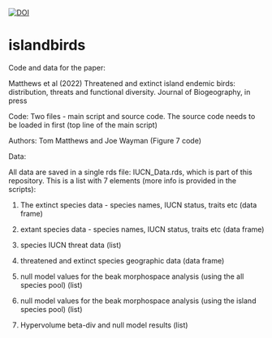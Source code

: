 
[![DOI](https://zenodo.org/badge/7034283.svg)](https://zenodo.org/badge/DOI/10.5281/zenodo.7034283.svg)

# islandbirds

Code and data for the paper:

Matthews et al (2022) Threatened and extinct island endemic birds: distribution, threats and functional diversity. Journal of Biogeography, in press

Code:
Two files - main script and source code. The source code needs to be loaded in first (top line of the main script)

Authors: Tom Matthews and Joe Wayman (Figure 7 code)


Data:

All data are saved in a single rds file: IUCN_Data.rds, which is part of this repository. This is a list with 7 elements (more info is provided in the scripts):

1) The extinct species data - species names, IUCN status, traits etc (data frame)

2) extant species data - species names, IUCN status, traits etc (data frame)

3) species IUCN threat data (list)

4) threatened and extinct species geographic data (data frame)

5) null model values for the beak morphospace analysis (using the all species pool) (list)

6) null model values for the beak morphospace analysis (using the island species pool) (list)

7) Hypervolume beta-div and null model results (list)


